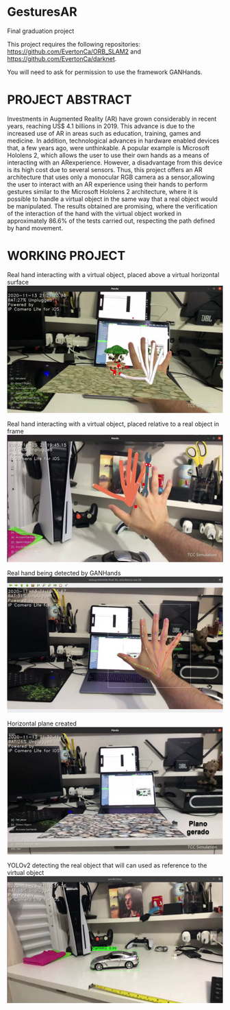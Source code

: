 # GesturesAR
Final graduation project

This project requires the following repositories: https://github.com/EvertonCa/ORB_SLAM2 and https://github.com/EvertonCa/darknet.

You will need to ask for permission to use the framework GANHands.

# PROJECT ABSTRACT

Investments in Augmented Reality (AR) have grown considerably in recent years, reaching US$ 4.1 billions in 2019.  This advance is due to the increased use of AR in areas such as education, training, games and medicine.  In addition, technological advances in hardware enabled devices that, a few years ago, were unthinkable.  A popular example is Microsoft Hololens 2, which allows the user to use their own hands as a means of interacting with an ARexperience.  However, a disadvantage from this device is its high cost due to several sensors. Thus, this project offers an AR architecture that uses only a monocular RGB camera as a sensor,allowing the user to interact with an AR experience using their hands to perform gestures similar to the Microsoft Hololens 2 architecture, where it is possible to handle a virtual object in the same way that a real object would be manipulated.  The results obtained are promising, where the verification of the interaction of the hand with the virtual object worked in approximately 86.6% of the tests carried out, respecting the path defined by hand movement.

# WORKING PROJECT

Real hand interacting with a virtual object, placed above a virtual horizontal surface
![Print](images/contato-mao-objeto.png)

Real hand interacting with a virtual object, placed relative to a real object in frame
![Print](images/Interacao_Wrench_Resultados.png)

Real hand being detected by GANHands
![Print](images/ganhands.png)

Horizontal plane created
![Print](images/plano.png)

YOLOv2 detecting the real object that will can used as reference to the virtual object
![Print](images/yolo-carrinho2.png)

